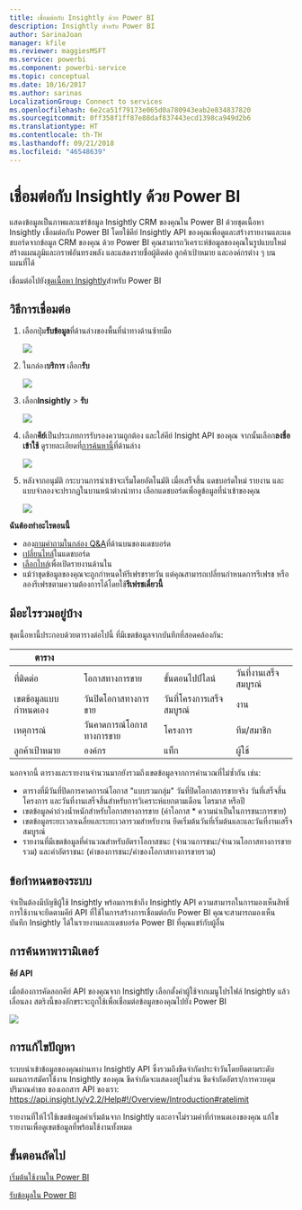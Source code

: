 ```yaml
---
title: เชื่อมต่อกับ Insightly ด้วย Power BI
description: Insightly สำหรับ Power BI
author: SarinaJoan
manager: kfile
ms.reviewer: maggiesMSFT
ms.service: powerbi
ms.component: powerbi-service
ms.topic: conceptual
ms.date: 10/16/2017
ms.author: sarinas
LocalizationGroup: Connect to services
ms.openlocfilehash: 6e2ca51f79173e065d0a780943eab2e834837820
ms.sourcegitcommit: 0ff358f1ff87e88daf837443ecd1398ca949d2b6
ms.translationtype: HT
ms.contentlocale: th-TH
ms.lasthandoff: 09/21/2018
ms.locfileid: "46548639"
---
```

# <a name="connect-to-insightly-with-power-bi"></a>เชื่อมต่อกับ Insightly ด้วย Power BI
แสดงข้อมูลเป็นภาพและแชร์ข้อมูล Insightly CRM ของคุณใน Power BI ด้วยชุดเนื้อหา Insightly เชื่อมต่อกับ Power BI โดยใช้คีย์ Insightly API ของคุณเพื่อดูและสร้างรายงานและแดชบอร์ดจากข้อมูล CRM ของคุณ ด้วย Power BI คุณสามารถวิเคราะห์ข้อมูลของคุณในรูปแบบใหม่ สร้างแผนภูมิและกราฟอันทรงพลัง และแสดงรายชื่อผู้ติดต่อ ลูกค้าเป้าหมาย และองค์กรต่าง ๆ บนแผนที่ได้

เชื่อมต่อไปยัง[ชุดเนื้อหา Insightly](https://app.powerbi.com/getdata/services/insightly)สำหรับ Power BI

## <a name="how-to-connect"></a>วิธีการเชื่อมต่อ
1. เลือกปุ่ม**รับข้อมูล**ที่ด้านล่างของพื้นที่นำทางด้านซ้ายมือ
   
   ![](media/service-connect-to-insightly/getdata.png)
2. ในกล่อง**บริการ** เลือก**รับ**
   
   ![](media/service-connect-to-insightly/services.png)
3. เลือก**Insightly** \> **รับ**
   
   ![](media/service-connect-to-insightly/insightly.png)
4. เลือก**คีย์**เป็นประเภทการรับรองความถูกต้อง และใส่คีย์ Insight API ของคุณ จากนั้นเลือก**ลงชื่อเข้าใช้** ดูรายละเอียดที่[การค้นหานี้](#FindingParams)ที่ด้านล่าง
   
   ![](media/service-connect-to-insightly/creds.png)
5. หลังจากอนุมัติ กระบวนการนำเข้าจะเริ่มโดยอัตโนมัติ เมื่อเสร็จสิ้น แดชบอร์ดใหม่ รายงาน และแบบจำลองจะปรากฏในบานหน้าต่างนำทาง เลือกแดชบอร์ดเพื่อดูข้อมูลที่นำเข้าของคุณ
   
     ![](media/service-connect-to-insightly/dashboard.png)

**ฉันต้องทำอะไรตอนนี้**

* ลอง[ถามคำถามในกล่อง Q&A](consumer/end-user-q-and-a.md)ที่ด้านบนของแดชบอร์ด
* [เปลี่ยนไทล์](service-dashboard-edit-tile.md)ในแดชบอร์ด
* [เลือกไทล์](consumer/end-user-tiles.md)เพื่อเปิดรายงานด้านใน
* แม้ว่าชุดข้อมูลของคุณจะถูกกำหนดให้รีเฟรชรายวัน แต่คุณสามารถเปลี่ยนกำหนดการรีเฟรช หรือลองรีเฟรชตามความต้องการได้โดยใช้**รีเฟรชเดี๋ยวนี้**

## <a name="whats-included"></a>มีอะไรรวมอยู่บ้าง
ชุดเนื้อหานี้ประกอบด้วยตารางต่อไปนี้ ที่มีเขตข้อมูลจากบันทึกที่สอดคล้องกัน:

| ตาราง |  |  |  |
| --- | --- | --- | --- |
| ที่ติดต่อ |โอกาสทางการขาย |ขั้นตอนไปป์ไลน์ |วันที่งานเสร็จสมบูรณ์ |
| เขตข้อมูลแบบกำหนดเอง |วันปิดโอกาสทางการขาย |วันที่โครงการเสร็จสมบูรณ์ |งาน |
| เหตุการณ์ |วันคาดการณ์โอกาสทางการขาย |โครงการ |ทีม/สมาชิก |
| ลูกค้าเป้าหมาย |องค์กร |แท็ก |ผู้ใช้ |

นอกจากนี้ ตารางและรายงานจำนวนมากยังรวมถึงเขตข้อมูลจากการคำนวณที่ไม่ซ้ำกัน เช่น:  

* ตารางที่มีวันที่ปิดการคาดการณ์โอกาส "แบบรวมกลุ่ม" วันที่ปิดโอกาสการขายจริง วันที่เสร็จสิ้นโครงการ และวันที่งานเสร็จสิ้นสำหรับการวิเคราะห์แยกตามเดือน ไตรมาส หรือปี  
* เขตข้อมูลค่าถ่วงน้ำหนักสำหรับโอกาสทางการขาย (ค่าโอกาส * ความน่าเป็นในการชนะการขาย)  
* เขตข้อมูลระยะเวลาเฉลี่ยและระยะเวลารวมสำหรับงาน ยึดเริ่มต้นวันที่เริ่มต้นและและวันที่งานเสร็จสมบูรณ์  
* รายงานที่มีเขตข้อมูลที่คำนวณสำหรับอัตราโอกาสชนะ (จำนวนการชนะ/จำนวนโอกาสทางการขายรวม) และค่าอัตราชนะ (ค่าของการชนะ/ค่าของโอกาสทางการขายรวม)  

## <a name="system-requirements"></a>ข้อกำหนดของระบบ
จำเป็นต้องมีบัญชีผู้ใช้ Insightly พร้อมการเข้าถึง Insightly API ความสามารถในการมองเห็นสิทธิ์การใช้งานจะยึดตามคีย์ API ที่ใช้ในการสร้างการเชื่อมต่อกับ Power BI คุณจะสามารถมองเห็นบันทึก Insightly ได้ในรายงานและแดชบอร์ด Power BI ที่คุณแชร์กับผู้อื่น

<a name="FindingParams"></a>

## <a name="finding-parameters"></a>การค้นหาพารามิเตอร์
**คีย์ API**

เมื่อต้องการคัดลอกคีย์ API ของคุณจาก Insightly เลือกตั้งค่าผู้ใช้จากเมนูโปรไฟล์ Insightly แล้วเลื่อนลง สตริงนี้ของอักขระจะถูกใช้เพื่อเชื่อมต่อข้อมูลของคุณไปยัง Power BI

![](media/service-connect-to-insightly/findapi.png)

## <a name="troubleshooting"></a>การแก้ไขปัญหา
ระบบนำเข้าข้อมูลของคุณผ่านทาง Insightly API ซึ่งรวมถึงขีดจำกัดประจำวันโดยยึดตามระดับแผนการสมัครใช้งาน Insightly ของคุณ ขีดจำกัดจะแสดงอยู่ในส่วน ขีดจำกัดอัตรา/การควบคุมปริมาณคำขอ ของเอกสาร API ของเรา: https://api.insight.ly/v2.2/Help#!/Overview/Introduction#ratelimit

รายงานที่ให้ไว้ใช้เขตข้อมูลค่าเริ่มต้นจาก Insightly และอาจไม่รวมค่าที่กำหนดเองของคุณ แก้ไขรายงานเพื่อดูเขตข้อมูลที่พร้อมใช้งานทั้งหมด

## <a name="next-steps"></a>ขั้นตอนถัดไป
[เริ่มต้นใช้งานใน Power BI](service-get-started.md)

[รับข้อมูลใน Power BI](service-get-data.md)

